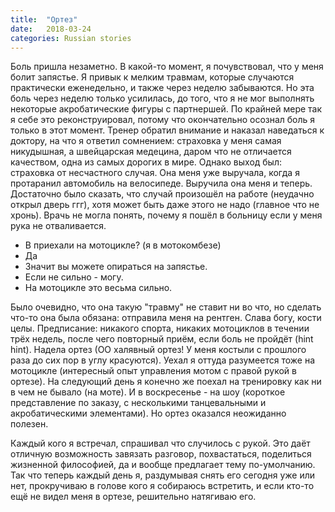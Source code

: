```yaml
---
title:  "Ортез"
date:   2018-03-24
categories: Russian stories
---
```


Боль пришла незаметно.
В какой-то момент, я почувствовал, что у меня болит запястье.
Я привык к мелким травмам, которые случаются практически еженедельно, и также через неделю забываются.
Но эта боль через неделю только усилилась, до того, что я не мог выполнять некоторые акробатические фигуры с партнершей.
По крайней мере так я себе это реконструировал, потому что окончательно осознал боль я только в этот момент.
Тренер обратил внимание и наказал наведаться к доктору, на что я ответил сомнением: страховка у меня самая никудышная, а швейцарская медецина, даром что не отличается качеством, одна из самых дорогих в мире.
Однако выход был: страховка от несчастного случая.
Она меня уже выручала, когда я протаранил автомобиль на велосипеде.
Выручила она меня и теперь.
Достаточно было сказать, что случай произошёл на работе (неудачно открыл дверь ггг), хотя может быть даже этого не надо (главное что не хронь).
Врачь не могла понять, почему я пошёл в больницу если у меня рука не отваливается.

- В приехали на мотоцикле? (я в мотокомбезе)
- Да
- Значит вы можете опираться на запястье.
- Если не сильно - могу.
- На мотоцикле это весьма сильно.

Было очевидно, что она такую "травму" не ставит ни во что, но сделать что-то она была обязана: отправила меня на рентген.
Слава богу, кости целы.
Предписание: никакого спорта, никаких мотоциклов в течении трёх недель, после чего повторный приём, если боль не пройдёт (hint hint).
Надела ортез (ОО халявный ортез! У меня костыли с прошлого раза до сих пор в углу красуются).
Уехал я оттуда разумеется тоже на мотоцикле (интересный опыт управления мотом с правой рукой в ортезе).
На следующий день я конечно же поехал на тренировку как ни в чем не бывало (на моте).
И в воскресенье - на шоу (короткое представление по заказу, с несколькими танцевальными и акробатическими элементами).
Но ортез оказался неожиданно полезен.

Каждый кого я встречал, спрашивал что случилось с рукой.
Это даёт отличную возможность завязать разговор, похвастаться, поделиться жизненной философией, да и вообще предлагает тему по-умолчанию.
Так что теперь каждый день я, раздумывая снять его сегодня уже или нет, прокручиваю в голове кого я собираюсь встретить, и если кто-то ещё не видел меня в ортезе, решительно натягиваю его.

